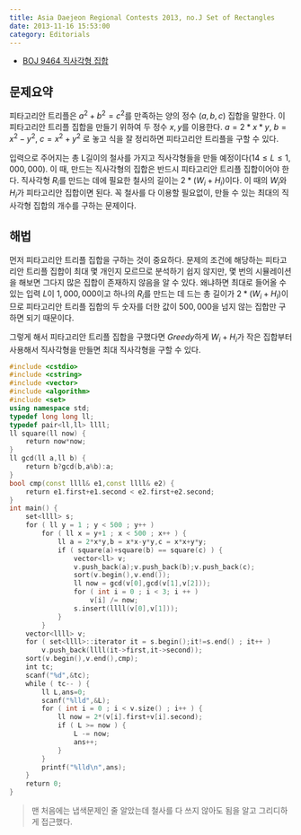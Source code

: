 ```yaml
---
title: Asia Daejeon Regional Contests 2013, no.J Set of Rectangles
date: 2013-11-16 15:53:00
category: Editorials
---
```


* [BOJ 9464 직사각형 집합](http://acmicpc.net/problem/9464)

## 문제요약

피타고리안 트리플은 $a^2+b^2=c^2$를 만족하는 양의 정수 $(a,b,c)$ 집합을 말한다. 이 피타고리안 트리플 집합을 만들기 위하여 두 정수 $x,y$를 이용한다.
$a = 2*x*y$, $b = x^2-y^2$, $c = x^2+y^2$ 로 놓고 식을 잘 정리하면 피타고리안 트리플을 구할 수 있다. 

입력으로 주어지는 총 L길이의 철사를 가지고 직사각형들을 만들 예정이다$(14\leq{}L\leq{}1,000,000)$. 이 때, 만드는 직사각형의 집합은 반드시 피타고리안 트리플 집합이어야 한다. 직사각형 $R_i$를 만드는 데에 필요한 철사의 길이는 $2*(W_i+H_i)$이다. 이 때의 $W_i$와 $H_i$가 피타고리안 집합이면 된다. 꼭 철사를 다 이용할 필요없이, 만들 수 있는 최대의 직사각형 집합의 개수를 구하는 문제이다.





## 해법

먼저 피타고리안 트리플 집합을 구하는 것이 중요하다. 문제의 조건에 해당하는 피타고리안 트리플 집합이 최대 몇 개인지 모르므로 분석하기 쉽지 않지만, 몇 번의 시뮬레이션을 해보면 그다지 많은 집합이 존재하지 않음을 알 수 있다. 왜냐하면 최대로 들어올 수 있는 입력 $L$이 $1,000,000$이고 하나의 $R_i$를 만드는 데 드는 총 길이가 $2*(W_i+H_I)$이므로 피타고리안 트리플 집합의 두 숫자를 더한 값이 $500,000$을 넘지 않는 집합만 구하면 되기 때문이다. 

그렇게 해서 피타고리안 트리플 집합을 구했다면 $Greedy$하게 $W_i+H_i$가 작은 집합부터 사용해서 직사각형을 만들면 최대 직사각형을 구할 수 있다. 

```cpp
#include <cstdio>
#include <cstring>
#include <vector>
#include <algorithm>
#include <set>
using namespace std;
typedef long long ll;
typedef pair<ll,ll> llll;
ll square(ll now) {
    return now*now;
}
ll gcd(ll a,ll b) {
    return b?gcd(b,a%b):a;
}
bool cmp(const llll& e1,const llll& e2) {
    return e1.first+e1.second < e2.first+e2.second;
}
int main() {
    set<llll> s;
    for ( ll y = 1 ; y < 500 ; y++ )
        for ( ll x = y+1 ; x < 500 ; x++ ) {
            ll a = 2*x*y,b = x*x-y*y,c = x*x+y*y;
            if ( square(a)+square(b) == square(c) ) {
                vector<ll> v;
                v.push_back(a);v.push_back(b);v.push_back(c);
                sort(v.begin(),v.end());
                ll now = gcd(v[0],gcd(v[1],v[2]));
                for ( int i = 0 ; i < 3; i ++ )
                    v[i] /= now;
                s.insert(llll(v[0],v[1]));
            }
        }
    vector<llll> v;
    for ( set<llll>::iterator it = s.begin();it!=s.end() ; it++ )
        v.push_back(llll(it->first,it->second));
    sort(v.begin(),v.end(),cmp);
    int tc;
    scanf("%d",&tc);
    while ( tc-- ) {
        ll L,ans=0;
        scanf("%lld",&L);
        for ( int i = 0 ; i < v.size() ; i++ ) {
            ll now = 2*(v[i].first+v[i].second);
            if ( L >= now ) {
                L -= now;
                ans++;
            }
        }
        printf("%lld\n",ans);
    }
    return 0;
}
```
> 맨 처음에는 냅색문제인 줄 알았는데 철사를 다 쓰지 않아도 됨을 알고 그리디하게 접근했다.
